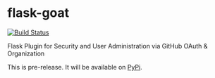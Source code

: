 # flask-goat

[![Build Status](https://api.shippable.com/projects/5489d4afd46935d5fbbff2ac/badge?branchName=master)](https://app.shippable.com/projects/5489d4afd46935d5fbbff2ac/builds/latest)

Flask Plugin for Security and User Administration via GitHub OAuth &amp; Organization

This is pre-release. It will be available on [PyPi](https://pypi.python.org/pypi/Flask-Goat/0.0).
